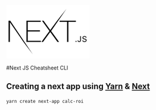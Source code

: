 ![Image of Next Logo](/assets/img/next-logo.png)

#Next JS Cheatsheet CLI

## Creating a next app using [Yarn](https://yarnpkg.com/lang/en/) & [Next](https://github.com/zeit/next.js/)
```yarn create next-app calc-roi```
